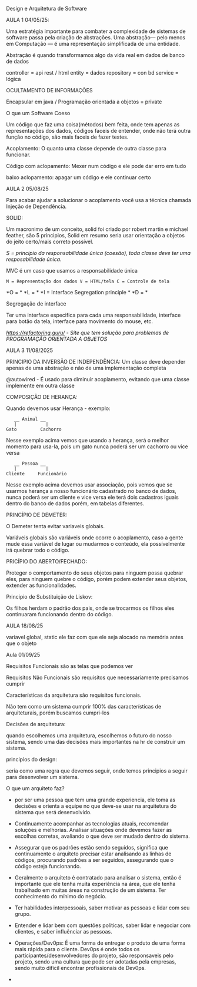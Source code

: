 Design e Arquitetura de Software

AULA 1 04/05/25:

Uma estratégia importante para combater a complexidade de sistemas de software passa pela criação de abstrações.
Uma abstração— pelo menos em Computação — é uma representação simplificada de uma entidade.

Abstração é quando transformamos algo da vida real em dados de banco de dados

controller  = api rest / html
entity  = dados
repository = con bd
service = lógica

OCULTAMENTO DE INFORMAÇÕES

Encapsular em java / Programação orientada a objetos = private

O que um Software Coeso

Um código que faz uma coisa(métodos) bem feita, onde tem apenas as representações dos dados, códigos faceis de entender, onde não terá outra função no código,
são mais faceis de fazer testes.

Acoplamento:
O quanto uma classe depende de outra classe para funcionar.

Código com aclopamento:
Mexer num código e ele pode dar erro em tudo

baixo aclopamento:
apagar um código e ele continuar certo

AULA 2 05/08/25

Para acabar ajudar a solucionar o acoplamento você usa a técnica chamada Injeção de Dependência.

SOLID:

Um macronimo de um conceito, solid foi criado por robert martin e michael feather, são 5 principios, Solid em resumo seria usar orientação a objetos do jeito certo/mais correto possível.

*S = principio da responsabilidade única (coesão), toda classe deve ter uma resposabilidade única.*
  
  MVC é um caso que usamos a responsabilidade única

    M = Representação dos dados V = HTML/tela C = Controle de tela

*O = *
*L = *
*I = Interface Segregation principle *
*D = *

Segregação de interface

Ter uma interface especifica para cada uma responsabilidade, interface para botão da tela, interface para movimento do mouse, etc.

*https://refactoring.guru/ - Site que tem solução para problemas de PROGRAMAÇÃO ORIENTADA A OBJETOS*


AULA 3 11/08/2025

PRINCIPIO DA INVERSÃO DE INDEPENDÊNCIA:
Um classe deve depender apenas de uma abstração e não de uma implementação completa

@autowired - É usado para diminuir acoplamento, evitando que uma classe implemente em outra classe

COMPOSIÇÃO DE HERANÇA:

Quando devemos usar Herança - exemplo:

       __ Animal __
       |           |
    Gato         Cachorro


Nesse exemplo acima vemos que usando a herança, será o melhor momento para usa-la, pois um gato nunca poderá ser um cachorro ou vice versa

       __ Pessoa __
       |           |
    Cliente     Funcionário


Nesse exemplo acima devemos usar associação, pois vemos que se usarmos herança a nosso funcionário cadastrado no banco de dados, nunca poderá ser um cliente e vice versa
ele terá dois cadastros iguais dentro do banco de dados porém, em tabelas diferentes.


PRINCÍPIO DE DEMETER:

O Demeter tenta evitar variaveis globais.

Variáveis globais são variáveis onde ocorre o acoplamento, caso a gente mude essa variável de lugar ou mudarmos o conteúdo, ela possívelmente irá quebrar todo o código.

PRICÍPIO DO ABERTO/FECHADO:

Proteger o comportamento do seus objetos para ninguem possa quebrar eles, para ninguem quebre o código, porém podem extender seus objetos, extender as funcionalidades.

Principio de Substituição de Liskov:

Os filhos herdam o padrão dos pais, onde se trocarmos os filhos eles continuaram funcionando dentro do código.

AULA 18/08/25

variavel global, static ele faz com que ele seja alocado na memória antes que o objeto

Aula 01/09/25

Requisitos Funcionais são as telas que podemos ver

Requisitos Não Funcionais são requisitos que necessariamente precisamos cumprir

Características da arquitetura são requisitos funcionais.

Não tem como um sistema cumprir 100% das características de arquiteturais, porém buscamos cumpri-los

Decisões de arquitetura:

quando escolhemos uma arquitetura, escolhemos o futuro do nosso sistema, sendo uma das decisões mais importantes na hr de construir um sistema.

principios do design:

seria como uma regra que devemos seguir, onde temos principios a seguir para desenvolver um sistema.

O que um arquiteto faz?

- por ser uma pessoa que tem uma grande experiencia, ele toma as decisões e orienta a equipe no que deve-se usar na arquitetura do sistema que será desenvolvido.

- Continuamente acompanhar as tecnologias atuais, recomendar soluções e melhorias. Analisar situações onde devemos fazer as escolhas corretas, avaliando o que deve ser mudado dentro do sistema.

- Assegurar que os padrões estão sendo seguidos, significa que continuamente o arquiteto precisar estar analisando as linhas de códigos, procurando padrões a ser seguidos, assegurando que o código esteja funcionando.

- Geralmente o arquiteto é contratado para analisar o sistema, então é importante que ele tenha muita experiência na área, que ele tenha trabalhado em muitas áreas na construção de um sistema. Ter conhecimento do mínimo do negócio.

- Ter habilidades interpessoais, saber motivar as pessoas e lidar com seu grupo.

- Entender e lidar bem com questões políticas, saber lidar e negociar com clientes, e saber influênciar as pessoas.

- Operações/Dev0ps: É uma forma de entregar o produto de uma forma mais rápida para o cliente. Dev0ps é onde todos os participantes/desenvolvedores do projeto, são responsaveis pelo projeto, sendo uma cultura que pode ser adotadas pela empresas,
sendo muito dificil encontrar profissionais de Dev0ps.

- 
